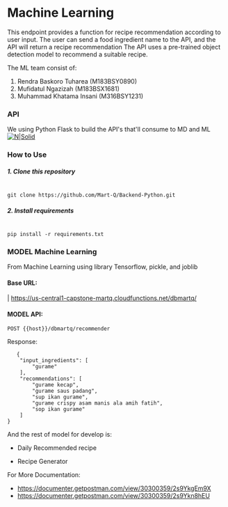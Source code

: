 # Machine Learning 

This endpoint provides a function for recipe recommendation according to user input. The user can send a food ingredient name to the API, 
and the API will return a recipe recommendation The API uses a pre-trained object detection model to recommend a suitable recipe.

The ML team consist of:
1. Rendra Baskoro Tuharea (M183BSY0890)
2. Mufidatul Ngazizah (M183BSX1681)
3. Muhammad Khatama Insani (M316BSY1231)
   
### API
We using Python Flask to build the API's that'll consume to MD and ML
[![N|Solid](https://vercel.com/_next/image?url=https%3A%2F%2Fimages.ctfassets.net%2Fe5382hct74si%2F6Dqa9T8XOOC95yJb0z9jew%2Fce4932b8d23046f260510e24c1ec39e1%2Fthumbnail.png&w=1920&q=75&dpl=dpl_8whFbfnjCmzPv538NhNbpsGCuH7g)](https://flask.palletsprojects.com/en/3.0.x/)

### How to Use
##### 1. Clone this repository
#
```
git clone https://github.com/Mart-Q/Backend-Python.git
```

##### 2. Install requirements
#
```
pip install -r requirements.txt
```

### MODEL Machine Learning
From Machine Learning using library Tensorflow, pickle, and joblib

#### Base URL:
|  https://us-central1-capstone-martq.cloudfunctions.net/dbmartq/

#### MODEL API:
```
POST {{host}}/dbmartq/recommender
```

Response:

```
   {
    "input_ingredients": [
        "gurame"
    ],
    "recommendations": [
        "gurame kecap",
        "gurame saus padang",
        "sup ikan gurame",
        "gurame crispy asam manis ala amih fatih",
        "sop ikan gurame"
    ]
}
```
And the rest of model for develop is:
- Daily Recommended recipe
- Recipe Generator

   [Cloud Function]: <https://cloud.google.com/functions/docs>
   [Compute Engine]: <https://cloud.google.com/compute/docs?hl=id>
   [Cloud Storage]: <https://cloud.google.com/storage>

For More Documentation:
- https://documenter.getpostman.com/view/30300359/2s9YkgEm9X
- https://documenter.getpostman.com/view/30300359/2s9Ykn8hEU


